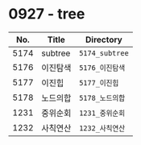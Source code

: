 # 0927 - tree

| No.  | Title           | Directory             |
| ---- | --------------- | --------------------- |
| 5174 | subtree | `5174_subtree` |
| 5176 | 이진탐색 | `5176_이진탐색` |
| 5177 | 이진힙  | `5177_이진힙` |
| 5178 | 노드의합 | `5178_노드의합` |
| 1231 | 중위순회 | `1231_중위순회` |
| 1232 | 사칙연산 | `1232_사칙연산` |

